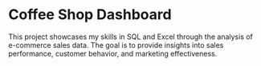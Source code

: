 # Coffee Shop Dashboard
This project showcases my skills in SQL and Excel through the analysis of e-commerce sales data. The goal is to provide insights into sales performance, customer behavior, and marketing effectiveness.
